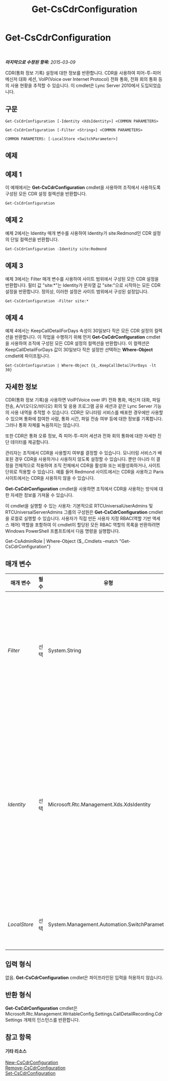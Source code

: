 ﻿---
title: Get-CsCdrConfiguration
TOCTitle: Get-CsCdrConfiguration
ms:assetid: 4af8ffa2-63d3-4873-8dac-5afede090d4f
ms:mtpsurl: https://technet.microsoft.com/ko-kr/library/Gg398298(v=OCS.15)
ms:contentKeyID: 49303549
ms.date: 08/10/2015
mtps_version: v=OCS.15
ms.translationtype: HT
---

# Get-CsCdrConfiguration

 

_**마지막으로 수정된 항목:** 2015-03-09_

CDR(통화 정보 기록) 설정에 대한 정보를 반환합니다. CDR을 사용하여 피어-투-피어 메신저 대화 세션, VoIP(Voice over Internet Protocol) 전화 통화, 전화 회의 통화 등의 사용 현황을 추적할 수 있습니다. 이 cmdlet은 Lync Server 2010에서 도입되었습니다.

## 구문

    Get-CsCdrConfiguration [-Identity <XdsIdentity>] <COMMON PARAMETERS>

    Get-CsCdrConfiguration [-Filter <String>] <COMMON PARAMETERS>

    COMMON PARAMETERS: [-LocalStore <SwitchParameter>]

## 예제

## 예제 1

이 예제에서는 **Get-CsCdrConfiguration** cmdlet을 사용하여 조직에서 사용하도록 구성된 모든 CDR 설정 컬렉션을 반환합니다.

    Get-CsCdrConfiguration

## 예제 2

예제 2에서는 Identity 매개 변수를 사용하여 Identity가 site:Redmond인 CDR 설정의 단일 컬렉션을 반환합니다.

    Get-CsCdrConfiguration -Identity site:Redmond

## 예제 3

예제 3에서는 Filter 매개 변수를 사용하여 사이트 범위에서 구성된 모든 CDR 설정을 반환합니다. 필터 값 "site:\*"는 Identity가 문자열 값 "site:"으로 시작하는 모든 CDR 설정을 반환합니다. 정의상, 이러한 설정은 사이트 범위에서 구성된 설정입니다.

    Get-CsCdrConfiguration -Filter site:*

## 예제 4

예제 4에서는 KeepCallDetailForDays 속성이 30일보다 작은 모든 CDR 설정의 컬렉션을 반환합니다. 이 작업을 수행하기 위해 먼저 **Get-CsCdrConfiguration** cmdlet을 사용하여 조직에 구성된 모든 CDR 설정의 컬렉션을 반환합니다. 이 컬렉션은 KeepCallDetailForDays 값이 30일보다 작은 설정만 선택하는 **Where-Object** cmdlet에 파이프됩니다.

    Get-CsCdrConfiguration | Where-Object {$_.KeepCallDetailForDays -lt 30}

## 자세한 정보

CDR(통화 정보 기록)을 사용하면 VoIP(Voice over IP) 전화 통화, 메신저 대화, 파일 전송, A/V(오디오/비디오) 회의 및 응용 프로그램 공유 세션과 같은 Lync Server 기능의 사용 내역을 추적할 수 있습니다. CDR은 모니터링 서비스를 배포한 경우에만 사용할 수 있으며 통화에 참여한 사람, 통화 시간, 파일 전송 여부 등에 대한 정보를 기록합니다. 그러나 통화 자체를 녹음하지는 않습니다.

또한 CDR은 통화 오류 정보, 즉 피어-투-피어 세션과 전화 회의 통화에 대한 자세한 진단 데이터를 제공합니다.

관리자는 조직에서 CDR을 사용할지 여부를 결정할 수 있습니다. 모니터링 서비스가 배포된 경우 CDR을 사용하거나 사용하지 않도록 설정할 수 있습니다. 뿐만 아니라 이 결정을 전체적으로 적용하여 조직 전체에서 CDR을 활성화 또는 비활성화하거나, 사이트 단위로 적용할 수 있습니다. 예를 들어 Redmond 사이트에서는 CDR을 사용하고 Paris 사이트에서는 CDR을 사용하지 않을 수 있습니다.

**Get-CsCdrConfiguration** cmdlet을 사용하면 조직에서 CDR을 사용하는 방식에 대한 자세한 정보를 가져올 수 있습니다.

이 cmdlet을 실행할 수 있는 사용자: 기본적으로 RTCUniversalUserAdmins 및 RTCUniversalServerAdmins 그룹의 구성원은 **Get-CsCdrConfiguration** cmdlet을 로컬로 실행할 수 있습니다. 사용자가 직접 만든 사용자 지정 RBAC(역할 기반 액세스 제어) 역할을 포함하여 이 cmdlet이 할당된 모든 RBAC 역할의 목록을 반환하려면 Windows PowerShell 프롬프트에서 다음 명령을 실행합니다.

Get-CsAdminRole | Where-Object {$\_.Cmdlets –match "Get-CsCdrConfiguration"}

## 매개 변수


<table>
<colgroup>
<col style="width: 25%" />
<col style="width: 25%" />
<col style="width: 25%" />
<col style="width: 25%" />
</colgroup>
<thead>
<tr class="header">
<th>매개 변수</th>
<th>필수</th>
<th>유형</th>
<th>설명</th>
</tr>
</thead>
<tbody>
<tr class="odd">
<td><p><em>Filter</em></p></td>
<td><p>선택</p></td>
<td><p>System.String</p></td>
<td><p>CDR 구성 설정 컬렉션을 반환하기 위해 와일드카드 문자를 사용할 수 있습니다. 예를 들어 사이트 범위에서 구성된 모든 설정 컬렉션을 반환하려면 -Filter site:* 구문을 사용합니다. Identity에 문자열 값 &quot;Western&quot;이 포함된 모든 설정 컬렉션을 반환하려면 -Filter *Western* 구문을 사용합니다.</p></td>
</tr>
<tr class="even">
<td><p><em>Identity</em></p></td>
<td><p>선택</p></td>
<td><p>Microsoft.Rtc.Management.Xds.XdsIdentity</p></td>
<td><p>반환할 CDR 구성 설정 컬렉션의 고유 식별자를 나타냅니다. 전역 설정을 참조하려면 -Identity global 구문을 사용합니다. 사이트 범위에서 구성된 컬렉션을 참조하려면 -Identity site:Redmond와 유사한 구문을 사용합니다. ID를 지정할 때는 와일드카드를 사용할 수 없습니다. 와일드카드를 사용해야 하는 경우 Filter 매개 변수를 대신 사용합니다.</p>
<p>이 매개 변수를 지정하지 않으면 <strong>Get-CsCdrConfiguration</strong> cmdlet은 현재 조직에서 사용 중인 모든 CDR 구성 설정의 컬렉션을 반환합니다.</p></td>
</tr>
<tr class="odd">
<td><p><em>LocalStore</em></p></td>
<td><p>선택</p></td>
<td><p>System.Management.Automation.SwitchParameter</p></td>
<td><p>중앙 관리 저장소 자체가 아니라 중앙 관리 저장소의 로컬 복제본에서 CDR 구성 데이터를 검색합니다.</p></td>
</tr>
</tbody>
</table>


## 입력 형식

없음. **Get-CsCdrConfiguration** cmdlet은 파이프라인된 입력을 허용하지 않습니다.

## 반환 형식

**Get-CsCdrConfiguration** cmdlet은 Microsoft.Rtc.Management.WritableConfig.Settings.CallDetailRecording.CdrSettings 개체의 인스턴스를 반환합니다.

## 참고 항목

#### 기타 리소스

[New-CsCdrConfiguration](new-cscdrconfiguration.md)  
[Remove-CsCdrConfiguration](remove-cscdrconfiguration.md)  
[Set-CsCdrConfiguration](set-cscdrconfiguration.md)

